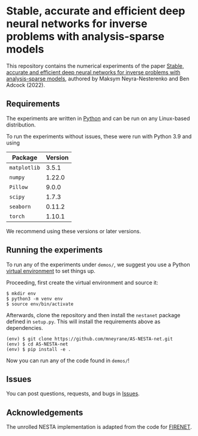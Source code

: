 # Stable, accurate and efficient deep neural networks for inverse problems with analysis-sparse models

This repository contains the numerical experiments of the paper [Stable, accurate and efficient deep neural networks for inverse problems with analysis-sparse models](https://arxiv.org/abs/2203.00804), authored by Maksym Neyra-Nesterenko and Ben Adcock (2022).

## Requirements

The experiments are written in [Python](https://www.python.org/downloads/) and can be run on any Linux-based distribution. 

To run the experiments without issues, these were run with Python 3.9 and using

| Package | Version |
| ------- | ------- |
| `matplotlib` | 3.5.1 |
| `numpy` | 1.22.0 |
| `Pillow` | 9.0.0 |
| `scipy` | 1.7.3 |
| `seaborn` | 0.11.2 |
| `torch` | 1.10.1 |

We recommend using these versions or later versions.

## Running the experiments

To run any of the experiments under `demos/`, we suggest you use a Python [virtual environment](https://docs.python.org/3.9/library/venv.html) to set things up.

Proceeding, first create the virtual environment and source it:

```shell
$ mkdir env
$ python3 -m venv env
$ source env/bin/activate
```

Afterwards, clone the repository and then install the `nestanet` package defined in `setup.py`. This will install the requirements above as dependencies.

```shell
(env) $ git clone https://github.com/mneyrane/AS-NESTA-net.git
(env) $ cd AS-NESTA-net
(env) $ pip install -e .
```
Now you can run any of the code found in `demos/`!

## Issues

You can post questions, requests, and bugs in [Issues](https://github.com/mneyrane/AS-NESTA-net/issues).

## Acknowledgements

The unrolled NESTA implementation is adapted from the code for [FIRENET](https://github.com/Comp-Foundations-and-Barriers-of-AI/firenet).
